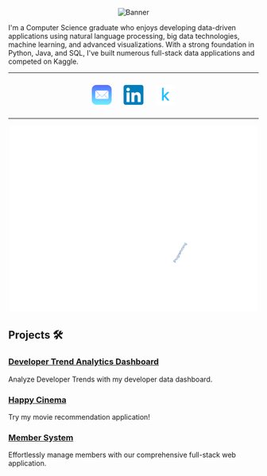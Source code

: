 <p align="center">
  <img src="./media/banner.gif" alt="Banner" width="1000" height="333">
</p>

I'm a Computer Science graduate who enjoys developing data-driven applications using natural language processing, big data technologies, machine learning, and advanced visualizations. With a strong foundation in Python, Java, and SQL, I've built numerous full-stack data applications and competed on Kaggle.

---

<p align="center">
  <a href="mailto:adenrletchworth@gmail.com" style="text-decoration: none;">
    <img src="./media/Mail_(iOS).svg" alt="Email" width="40" height="40" style="transition: transform 0.3s; margin: 10px;" onmouseover="this.style.transform='scale(1.2)'" onmouseout="this.style.transform='scale(1)'" />
  </a>
  <a href="https://www.linkedin.com/in/aden-letchworth-626949293/" style="text-decoration: none;">
    <img src="./media/LinkedIn_icon.svg" alt="LinkedIn" width="40" height="40" style="transition: transform 0.3s; margin: 10px;" onmouseover="this.style.transform='scale(1.2)'" onmouseout="this.style.transform='scale(1)'" />
  </a>
  <a href="https://www.kaggle.com/adends" style="text-decoration: none;">
    <img src="./media/kaggle-svgrepo-com.svg" alt="Kaggle" width="40" height="40" style="transition: transform 0.3s; margin: 10px;" onmouseover="this.style.transform='scale(1.2)'" onmouseout="this.style.transform='scale(1)'" />
  </a>
</p>


---

<p align="center">
  <img src="./media/skills_wordcloud.gif" alt="WordCloud" width="500">
</p>

## Projects 🛠️

### [Developer Trend Analytics Dashboard](https://github.com/adenletchworth/Developers-Data-Analytics)
Analyze Developer Trends with my developer data dashboard.

### [Happy Cinema](https://github.com/adenletchworth/Happy-Cinema)
Try my movie recommendation application!

### [Member System](https://github.com/IscariotSystems/Member-System)
Effortlessly manage members with our comprehensive full-stack web application.
